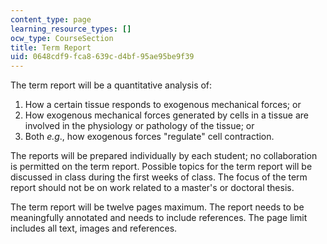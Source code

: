 ```yaml
---
content_type: page
learning_resource_types: []
ocw_type: CourseSection
title: Term Report
uid: 0648cdf9-fca8-639c-d4bf-95ae95be9f39
---
```


The term report will be a quantitative analysis of:

1.  How a certain tissue responds to exogenous mechanical forces; or
2.  How exogenous mechanical forces generated by cells in a tissue are involved in the physiology or pathology of the tissue; or
3.  Both _e.g_., how exogenous forces "regulate" cell contraction.

The reports will be prepared individually by each student; no collaboration is permitted on the term report. Possible topics for the term report will be discussed in class during the first weeks of class. The focus of the term report should not be on work related to a master's or doctoral thesis.

The term report will be twelve pages maximum. The report needs to be meaningfully annotated and needs to include references. The page limit includes all text, images and references.